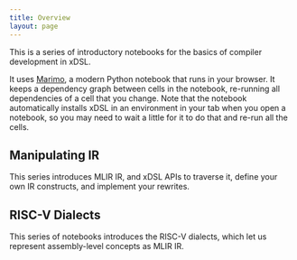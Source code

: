 ```yaml
---
title: Overview
layout: page
---
```


This is a series of introductory notebooks for the basics of compiler development in xDSL.

It uses [Marimo](https://marimo.app/), a modern Python notebook that runs in your browser.
It keeps a dependency graph between cells in the notebook, re-running all dependencies of a cell that you change.
Note that the notebook automatically installs xDSL in an environment in your tab when you open a notebook, so you may need to wait a little for it to do that and re-run all the cells.

## Manipulating IR

This series introduces MLIR IR, and xDSL APIs to traverse it, define your own IR constructs, and implement your rewrites.

## RISC-V Dialects

This series of notebooks introduces the RISC-V dialects, which let us represent assembly-level concepts as MLIR IR.
